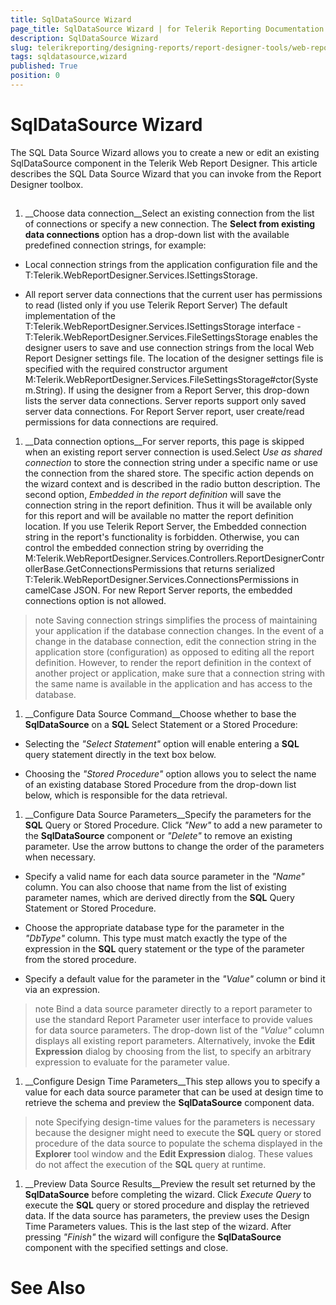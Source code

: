 ```yaml
---
title: SqlDataSource Wizard
page_title: SqlDataSource Wizard | for Telerik Reporting Documentation
description: SqlDataSource Wizard
slug: telerikreporting/designing-reports/report-designer-tools/web-report-designer/tools/sqldatasource-wizard
tags: sqldatasource,wizard
published: True
position: 0
---
```


# SqlDataSource Wizard



The SQL Data Source Wizard allows you to create a new or edit an existing SqlDataSource component in the Telerik Web Report Designer.
        This article describes the SQL Data Source Wizard that you can invoke from the Report Designer toolbox.
      

## 

1. __Choose data connection__Select an existing connection from the list of connections or specify a new connection.
              The __Select from existing data connections__ option has a drop-down list
              with the available predefined connection strings, for example:
            

* Local connection strings from the application configuration file and the
                  T:Telerik.WebReportDesigner.Services.ISettingsStorage.
                

* All report server data connections that the current user has permissions to read (listed only if you use Telerik Report Server)
                The default implementation of the T:Telerik.WebReportDesigner.Services.ISettingsStorage interface
              - T:Telerik.WebReportDesigner.Services.FileSettingsStorage
              enables the designer users to save and use connection strings from the local Web Report Designer settings file.
              The location of the designer settings file is specified with the required constructor argument M:Telerik.WebReportDesigner.Services.FileSettingsStorage#ctor(System.String).
            If using the designer from a Report Server, this drop-down lists the server data connections.
              Server reports support only saved server data connections.
            For Report Server report, user create/read permissions for data connections are required.
            

1. __Data connection options__For server reports, this page is skipped when an existing report server connection is used.Select *Use as shared connection* to store the connection
              string under a specific name or use the connection from the shared store.
              The specific action depends on the wizard context and is described in the radio button description.
              The second option, *Embedded in the report definition* will save the connection string in the
              report definition. Thus it will be available only for this report and will be available no matter the report definition location.
            If you use Telerik Report Server, the Embedded connection string in the report's functionality is forbidden.
              Otherwise, you can control the embedded connection string by overriding the
              M:Telerik.WebReportDesigner.Services.Controllers.ReportDesignerControllerBase.GetConnectionsPermissions
              that returns serialized
              T:Telerik.WebReportDesigner.Services.ConnectionsPermissions
              in camelCase JSON.
            For new Report Server reports, the embedded connections option is not allowed.
            

>note Saving connection strings simplifies the process of maintaining your
                application if the database connection changes. In the event of a change in the database connection,
                edit the connection string in the application store (configuration) as opposed to editing all the report definition.
                However, to render the report definition in the context of another
                project or application, make sure that a connection string with the same name is available in the
                application and has access to the database.
>


1. __Configure Data Source Command__Choose whether to base the __SqlDataSource__ on a __SQL__
              Select Statement or a Stored Procedure:
            

* Selecting the *"Select Statement"* option will enable entering a __SQL__ query statement directly in the text box below.
                

* Choosing the *"Stored Procedure"* option allows you to select the name of an
                  existing database Stored Procedure from the drop-down list below, which is responsible for the data retrieval.
                

1. __Configure Data Source Parameters__Specify the parameters for the __SQL__ Query or Stored Procedure. Click *"New"* to add a new parameter to the __SqlDataSource__ component or
              *"Delete"* to remove an existing parameter. Use the arrow buttons to change the
              order of the parameters when necessary.
            

* Specify a valid name for each data source parameter in the *"Name"* column.
                  You can also choose that name from the list of existing parameter names, which are derived directly from
                  the __SQL__ Query Statement or Stored Procedure.
                

* Choose the appropriate database type for the parameter in the *"DbType"* column.
                  This type must match exactly the type of the expression in the __SQL__ query statement
                  or the type of the parameter from the stored procedure.
                

* Specify a default value for the parameter in the *"Value"* column or bind it via
                  an expression.
                

>note Bind a data source parameter directly to a report parameter to use the standard
                Report Parameter user interface to provide values for data source parameters. The drop-down list
                of the *"Value"* column displays all existing report parameters.
                Alternatively, invoke the __Edit Expression__ dialog by choosing *<Expression>* from the list, to specify an arbitrary
                expression to evaluate for the parameter value.
>


1. __Configure Design Time Parameters__This step allows you to specify a value for each data source parameter that can be used at design time to
              retrieve the schema and preview the __SqlDataSource__ component data.
            

>note Specifying design-time values for the parameters is necessary because the designer might need to execute the __SQL__ query or stored procedure of the data source to populate the schema
                displayed in the __Explorer__ tool window
                and the __Edit Expression__ dialog.
                These values do not affect the execution of the __SQL__ query at
                runtime.
>


1. __Preview Data Source Results__Preview the result set returned by the __SqlDataSource__ before completing the
              wizard. Click *Execute Query* to execute the __SQL__ query
              or stored procedure and display the retrieved data.
            If the data source has parameters, the preview uses the Design Time Parameters values.
            This is the last step of the wizard. After pressing *"Finish"* the wizard will
              configure the __SqlDataSource__ component with the specified settings and close.
            

# See Also
